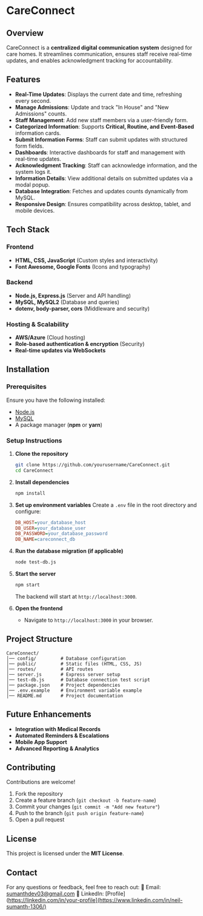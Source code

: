 # CareConnect

## Overview

CareConnect is a **centralized digital communication system** designed for care homes. It streamlines communication, ensures staff receive real-time updates, and enables acknowledgment tracking for accountability.

## Features

-   **Real-Time Updates**: Displays the current date and time, refreshing every second.
-   **Manage Admissions**: Update and track "In House" and "New Admissions" counts.
-   **Staff Management**: Add new staff members via a user-friendly form.
-   **Categorized Information**: Supports **Critical, Routine, and Event-Based** information cards.
-   **Submit Information Forms**: Staff can submit updates with structured form fields.
-   **Dashboards**: Interactive dashboards for staff and management with real-time updates.
-   **Acknowledgment Tracking**: Staff can acknowledge information, and the system logs it.
-   **Information Details**: View additional details on submitted updates via a modal popup.
-   **Database Integration**: Fetches and updates counts dynamically from MySQL.
-   **Responsive Design**: Ensures compatibility across desktop, tablet, and mobile devices.

## Tech Stack

### Frontend

-   **HTML, CSS, JavaScript** (Custom styles and interactivity)
-   **Font Awesome, Google Fonts** (Icons and typography)

### Backend

-   **Node.js, Express.js** (Server and API handling)
-   **MySQL, MySQL2** (Database and queries)
-   **dotenv, body-parser, cors** (Middleware and security)

### Hosting & Scalability

-   **AWS/Azure** (Cloud hosting)
-   **Role-based authentication & encryption** (Security)
-   **Real-time updates via WebSockets**

## Installation

### Prerequisites

Ensure you have the following installed:

-   [Node.js](https://nodejs.org/)
-   [MySQL](https://www.mysql.com/)
-   A package manager (**npm** or **yarn**)

### Setup Instructions

1.  **Clone the repository**

    ```sh
    git clone https://github.com/yourusername/CareConnect.git
    cd CareConnect
    ```

2.  **Install dependencies**

    ```sh
    npm install
    ```

3.  **Set up environment variables**
    Create a `.env` file in the root directory and configure:

    ```ini
    DB_HOST=your_database_host
    DB_USER=your_database_user
    DB_PASSWORD=your_database_password
    DB_NAME=careconnect_db
    ```

4.  **Run the database migration (if applicable)**

    ```sh
    node test-db.js
    ```

5.  **Start the server**

    ```sh
    npm start
    ```

    The backend will start at `http://localhost:3000`.

6.  **Open the frontend**
    -   Navigate to `http://localhost:3000` in your browser.

## Project Structure

```
CareConnect/
│── config/         # Database configuration
│── public/         # Static files (HTML, CSS, JS)
│── routes/         # API routes
│── server.js       # Express server setup
│── test-db.js      # Database connection test script
│── package.json    # Project dependencies
│── .env.example    # Environment variable example
│── README.md       # Project documentation
```

## Future Enhancements

-   **Integration with Medical Records**
-   **Automated Reminders & Escalations**
-   **Mobile App Support**
-   **Advanced Reporting & Analytics**

## Contributing

Contributions are welcome!

1.  Fork the repository
2.  Create a feature branch (`git checkout -b feature-name`)
3.  Commit your changes (`git commit -m "Add new feature"`)
4.  Push to the branch (`git push origin feature-name`)
5.  Open a pull request

## License

This project is licensed under the **MIT License**.

## Contact

For any questions or feedback, feel free to reach out:
📧 Email: [sumanthdev03@gmail.com](sumanthdev03@gmail.com)
🔗 LinkedIn: [Profile](https://linkedin.com/in/your-profile](https://www.linkedin.com/in/neil-sumanth-1306/)
